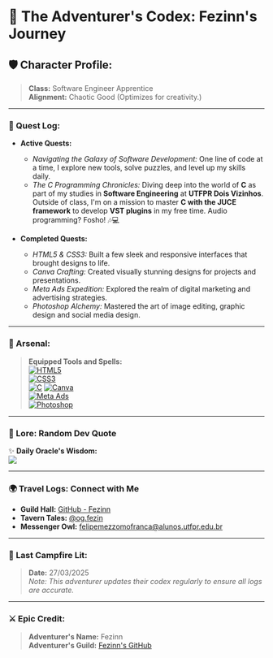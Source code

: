 # 🌌 The Adventurer's Codex: Fezinn's Journey

## 🛡️ Character Profile:
> **Class:** Software Engineer Apprentice  
> **Alignment:** Chaotic Good (Optimizes for creativity.)  

---

### 🚀 Quest Log:
- **Active Quests:**  
  - *Navigating the Galaxy of Software Development:* One line of code at a time, I explore new tools, solve puzzles, and level up my skills daily.  
  - *The C Programming Chronicles:* Diving deep into the world of **C** as part of my studies in **Software Engineering** at **UTFPR Dois Vizinhos**. Outside of class, I'm on a mission to master **C with the JUCE framework** to develop **VST plugins** in my free time. Audio programming? Fosho! 🎶💻  

- **Completed Quests:**  
  - *HTML5 & CSS3:* Built a few sleek and responsive interfaces that brought designs to life.  
  - *Canva Crafting:* Created visually stunning designs for projects and presentations.  
  - *Meta Ads Expedition:* Explored the realm of digital marketing and advertising strategies.  
  - *Photoshop Alchemy:* Mastered the art of image editing, graphic design and social media design.  

---

### 🔧 Arsenal:
> **Equipped Tools and Spells:**<br>
[![HTML5](https://img.shields.io/badge/html5-%23E34F26.svg?style=for-the-badge&logo=html5&logoColor=white)](https://developer.mozilla.org/en-US/docs/Web/HTML)  
[![CSS3](https://img.shields.io/badge/css3-%231572B6.svg?style=for-the-badge&logo=css3&logoColor=white)](https://developer.mozilla.org/en-US/docs/Web/CSS)  
[![C](https://img.shields.io/badge/C-%2300599C.svg?style=for-the-badge&logo=c&logoColor=white)](https://en.wikipedia.org/wiki/C_(programming_language))  
[![Canva](https://img.shields.io/badge/Canva-%2300C4CC.svg?style=for-the-badge&logo=Canva&logoColor=white)](https://www.canva.com/)  
[![Meta Ads](https://img.shields.io/badge/Meta-%231877F2.svg?style=for-the-badge&logo=meta&logoColor=white)](https://business.meta.com/)  
[![Photoshop](https://img.shields.io/badge/Photoshop-%2331A8FF.svg?style=for-the-badge)](https://www.adobe.com/products/photoshop.html)

---

### 📜 Lore: Random Dev Quote

✨ **Daily Oracle's Wisdom:**  
![](https://quotes-github-readme.vercel.app/api?type=horizontal&theme=radical)

---

### 🌍 Travel Logs: Connect with Me
- **Guild Hall:** [GitHub - Fezinn](https://github.com/FelipeMezzomoFranca)  
- **Tavern Tales:** [@og.fezin](https://www.instagram.com/og.fezin)  
- **Messenger Owl:** [felipemezzomofranca@alunos.utfpr.edu.br](mailto:felipemezzomofranca@alunos.utfpr.edu.br)

---

### 📅 Last Campfire Lit:
> **Date:** 27/03/2025  
> *Note: This adventurer updates their codex regularly to ensure all logs are accurate.*

---

### ⚔️ Epic Credit:
> **Adventurer's Name:** Fezinn  
> **Adventurer's Guild:** [Fezinn's GitHub](https://github.com/FelipeMezzomoFranca)
